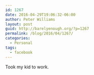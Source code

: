 ```yaml
---
id: 1267
date: 2016-04-29T19:06:32-06:00
author: Peter Williams
layout: post
guid: http://barelyenough.org/?p=1267
permalink: /blog/2016/04/1267/
categories:
  - Personal
tags:
  - facebook
---
```

Took my kid to work.